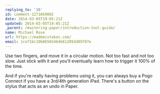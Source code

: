 ```yaml
---
replying_to: '16'
id: comment-1271669002
date: 2014-03-05T19:05:21Z
updated: 2014-03-05T19:05:21Z
_parent: /mastering-paper/introduction-tool-guide/
name: Michael Rose
url: https://mademistakes.com/
email: 1ce71bc10b86565464b612093d89707e
---
```


Use two fingers, and move it in a circular motion.
Not too fast and not too slow. Just stick with it and you'll eventually learn how
to trigger it 100% of the time.

And if you're really having problems using
it, you can always buy a Pogo Connect if you have a 3rd/4th generation iPad. There's
a button on the stylus that acts as an undo in Paper.
